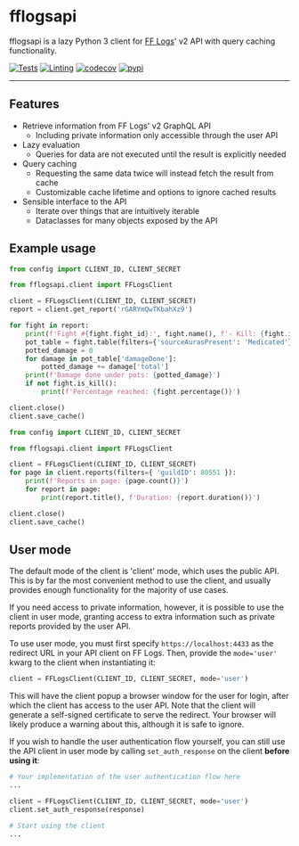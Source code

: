 # fflogsapi

fflogsapi is a lazy Python 3 client for [FF Logs](https://www.fflogs.com/)' v2 API with query caching functionality.

[![Tests](https://github.com/halworsen/fflogsapi/actions/workflows/test.yml/badge.svg?branch=master)](https://github.com/halworsen/fflogsapi/actions/workflows/test.yml)
[![Linting](https://github.com/halworsen/fflogsapi/actions/workflows/lint.yml/badge.svg?branch=master)](https://github.com/halworsen/fflogsapi/actions/workflows/lint.yml)
[![codecov](https://codecov.io/gh/halworsen/fflogsapi/branch/master/graph/badge.svg?token=YTEGMDJOGL)](https://codecov.io/gh/halworsen/fflogsapi)
[![pypi](https://shields.io/pypi/v/fflogsapi)](https://pypi.org/project/fflogsapi/)

---

## Features

* Retrieve information from FF Logs' v2 GraphQL API
  * Including private information only accessible through the user API
* Lazy evaluation
  * Queries for data are not executed until the result is explicitly needed
* Query caching
  * Requesting the same data twice will instead fetch the result from cache
  * Customizable cache lifetime and options to ignore cached results
* Sensible interface to the API
  * Iterate over things that are intuitively iterable
  * Dataclasses for many objects exposed by the API

## Example usage

```python
from config import CLIENT_ID, CLIENT_SECRET

from fflogsapi.client import FFLogsClient

client = FFLogsClient(CLIENT_ID, CLIENT_SECRET)
report = client.get_report('rGARYmQwTKbahXz9')

for fight in report:
    print(f'Fight #{fight.fight_id}:', fight.name(), f'- Kill: {fight.is_kill()}')
    pot_table = fight.table(filters={'sourceAurasPresent': 'Medicated'})
    potted_damage = 0
    for damage in pot_table['damageDone']:
        potted_damage += damage['total']
    print(f'Damage done under pots: {potted_damage}')
    if not fight.is_kill():
        print(f'Percentage reached: {fight.percentage()}')

client.close()
client.save_cache()
```

```python
from config import CLIENT_ID, CLIENT_SECRET

from fflogsapi.client import FFLogsClient

client = FFLogsClient(CLIENT_ID, CLIENT_SECRET)
for page in client.reports(filters={ 'guildID': 80551 }):
    print(f'Reports in page: {page.count()}')
    for report in page:
        print(report.title(), f'Duration: {report.duration()}')

client.close()
client.save_cache()
```

## User mode

The default mode of the client is 'client' mode, which uses the public API. This is by far the most
convenient method to use the client, and usually provides enough functionality for the majority of
use cases.

If you need access to private information, however, it is possible to use the client in user mode,
granting access to extra information such as private reports provided by the user API.

To use user mode, you must first specify `https://localhost:4433` as the redirect URL in your API
client on FF Logs. Then, provide the `mode='user'` kwarg to the client when instantiating it:

```python
client = FFLogsClient(CLIENT_ID, CLIENT_SECRET, mode='user')
```

This will have the client popup a browser window for the user for login, after which the client has
access to the user API. Note that the client will generate a self-signed certificate to serve
the redirect. Your browser will likely produce a warning about this, although it is safe to ignore.

If you wish to handle the user authentication flow yourself, you can still use the API client in
user mode by calling `set_auth_response` on the client **before using it**:

```python
# Your implementation of the user authentication flow here
...

client = FFLogsClient(CLIENT_ID, CLIENT_SECRET, mode='user')
client.set_auth_response(response)

# Start using the client
...
```
